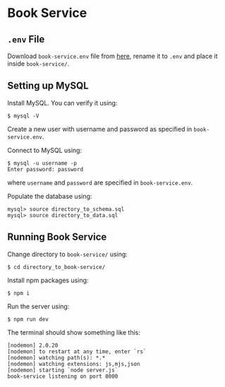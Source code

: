 # Book Service

## `.env` File

Download `book-service.env` file from [here](https://drive.google.com/drive/folders/1qzkw99cqAQebqCf2l7eVWQsuqJ2xvb1J?usp=share_link), rename it to `.env` and place it inside `book-service/`.

## Setting up MySQL

Install MySQL. You can verify it using:
```
$ mysql -V
```

Create a new user with username and password as specified in `book-service.env`.

Connect to MySQL using:
```
$ mysql -u username -p
Enter password: password
```
where `username` and `password` are specified in `book-service.env`.

Populate the database using:
```
mysql> source directory_to_schema.sql
mysql> source directory_to_data.sql
```

## Running Book Service

Change directory to `book-service/` using:
```
$ cd directory_to_book-service/
```

Install npm packages using:
```
$ npm i
```

Run the server using:
```
$ npm run dev
```

The terminal should show something like this:
```
[nodemon] 2.0.20
[nodemon] to restart at any time, enter `rs`
[nodemon] watching path(s): *.*
[nodemon] watching extensions: js,mjs,json
[nodemon] starting `node server.js`
book-service listening on port 8000
```
